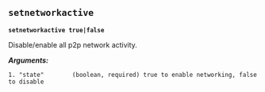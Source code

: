 ## **`setnetworkactive`**

**`setnetworkactive true|false`**

Disable/enable all p2p network activity.

***Arguments:***

```
1. "state"        (boolean, required) true to enable networking, false to disable
```

